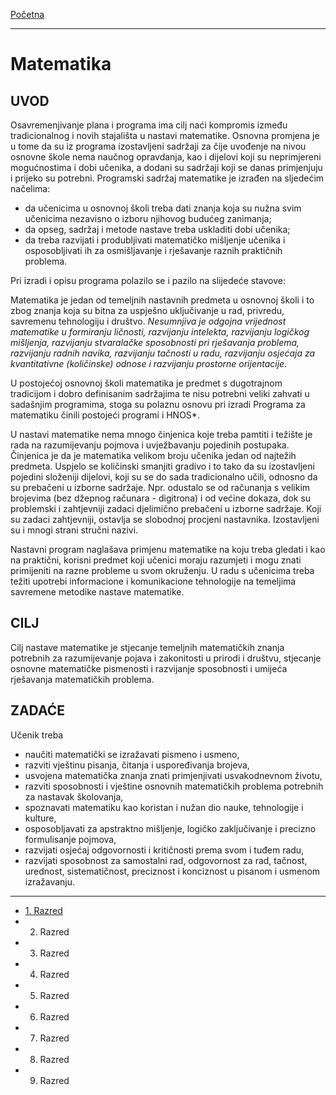 [Početna](../../README.md)

---

# Matematika

## UVOD

Osavremenjivanje plana i programa ima cilj naći kompromis između tradicionalnog i novih stajališta u nastavi matematike. Osnovna promjena je u tome da su iz programa izostavljeni sadržaji za čije uvođenje na nivou osnovne škole nema naučnog opravdanja, kao i dijelovi koji su neprimjereni mogućnostima i dobi učenika, a dodani su sadržaji koji se danas primjenjuju i prijeko su potrebni. Programski sadržaj matematike je izrađen na sljedećim načelima:
- da učenicima u osnovnoj školi treba dati znanja koja su nužna svim učenicima nezavisno o izboru njihovog budućeg zanimanja;
- da opseg, sadržaj i metode nastave treba uskladiti dobi učenika;
- da treba razvijati i produbljivati matematičko mišljenje učenika i osposobljivati ih za osmišljavanje i rješavanje raznih praktičnih problema.

Pri izradi i opisu programa polazilo se i pazilo na slijedeće stavove:

Matematika je jedan od temeljnih nastavnih predmeta u osnovnoj školi i to zbog znanja koja su bitna za uspješno uključivanje u rad, privredu, savremenu tehnologiju i društvo. *Nesumnjiva je odgojna vrijednost matematike u formiranju ličnosti, razvijanju intelekta, razvijanju logičkog mišljenja, razvijanju stvaralačke sposobnosti pri rješavanja problema, razvijanju radnih navika, razvijanju tačnosti u radu, razvijanju osjećaja za kvantitativne (količinske) odnose i razvijanju prostorne orijentacije*.

U postojećoj osnovnoj školi matematika je predmet s dugotrajnom tradicijom i dobro definisanim sadržajima te nisu potrebni veliki zahvati u sadašnjim programima, stoga su polaznu osnovu pri izradi Programa za matematiku činili postojeći programi i HNOS\*.

U nastavi matematike nema mnogo činjenica koje treba pamtiti i težište je rada na razumijevanju pojmova i uvježbavanju pojedinih postupaka. Činjenica je da je matematika velikom broju učenika jedan od najtežih predmeta. Uspjelo se količinski smanjiti gradivo i to tako da su izostavljeni pojedini složeniji dijelovi, koji su se do sada tradicionalno učili, odnosno da su prebačeni u izborne sadržaje. Npr. odustalo se od računanja s velikim brojevima (bez džepnog računara - digitrona) i od većine dokaza, dok su problemski i zahtjevniji zadaci djelimično prebačeni u izborne sadržaje. Koji su zadaci zahtjevniji, ostavlja se slobodnoj procjeni nastavnika. Izostavljeni su i mnogi strani stručni nazivi.

Nastavni program naglašava primjenu matematike na koju treba gledati i kao na praktični, korisni predmet koji učenici moraju razumjeti i mogu znati primijeniti na razne probleme u svom okruženju. U radu s učenicima treba težiti upotrebi informacione i komunikacione tehnologije na temeljima savremene metodike nastave matematike.

## CILJ

Cilj nastave matematike je stjecanje temeljnih matematičkih znanja potrebnih za razumijevanje pojava i zakonitosti u prirodi i društvu, stjecanje osnovne matematičke pismenosti i razvijanje sposobnosti i umijeća rješavanja matematičkih problema.

## ZADAĆE

Učenik treba
- naučiti matematički se izražavati pismeno i usmeno,
- razviti vještinu pisanja, čitanja i uspoređivanja brojeva,
- usvojena matematička znanja znati primjenjivati usvakodnevnom životu,
- razviti sposobnosti i vještine osnovnih matematičkih problema potrebnih za nastavak školovanja,
- spoznavati matematiku kao koristan i nužan dio nauke, tehnologije i kulture,
- osposobljavati za apstraktno mišljenje, logičko zaključivanje i precizno formulisanje pojmova,
- razvijati osjećaj odgovornosti i kritičnosti prema svom i tuđem radu,
- razvijati sposobnost za samostalni rad, odgovornost za rad, tačnost, urednost, sistematičnost, preciznost i konciznost u pisanom i usmenom izražavanju.

---

- [1. Razred](prvi_razred/README.md)
- 2. Razred
- 3. Razred
- 4. Razred
- 5. Razred
- 6. Razred
- 7. Razred
- 8. Razred
- 9. Razred
